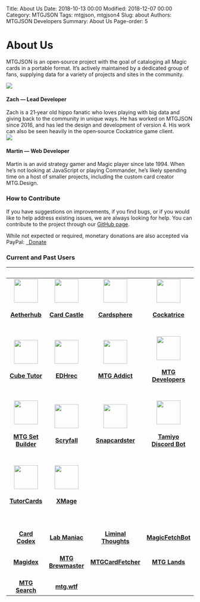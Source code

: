 Title: About Us
Date: 2018-10-13 00:00
Modified: 2018-12-07 00:00
Category: MTGJSON
Tags: mtgjson, mtgjson4
Slug: about
Authors: MTGJSON Developers
Summary: About Us
Page-order: 5

# About Us
MTGJSON is an open‐source project with the goal of cataloging all Magic cards in a portable format. It’s actively maintained by a dedicated group of fans, supplying data for a variety of projects and sites in the community.

<div class="div-bio"><img class="bio" src="img/zach.png" /><h4>Zach — Lead Developer</h4>
Zach is a 21‐year old hippo fanatic who loves playing with big data and giving back to the community in unique ways. He has worked on MTGJSON since 2016, and has led the design and development of version 4. His work can also be seen heavily in the open‐source Cockatrice game client.</div>

<div class="div-bio"><img class="bio" src="img/martin.jpg" /><h4>Martin — Web Developer</h4>
Martin is an avid strategy gamer and Magic player since late 1994. When he’s not looking at JavaScript or playing Commander, he’s likely spending time on a host of smaller projects, including the custom card creator MTG.Design.</div>

### How to Contribute
If you have suggestions on improvements, if you find bugs, or if you would like to help address existing issues, we are always looking for help. You can contribute to the project through our <span class="classic-link">[GitHub page](https://github.com/mtgjson/mtgjson4)</span>.

While not expected or required, monetary donations are also accepted via PayPal: <a href="https://www.paypal.me/Zachhalpern"><i class="fa fa-paypal" aria-hidden="true"></i>&nbsp;&nbsp;Donate</a>

<h3 class="users">Current and Past Users</h3>

&nbsp;|&nbsp;|&nbsp;|&nbsp;
:---:|:---:|:---:|:---:
<a href="https://aetherhub.com" target="_blank"><img src="img/aetherhub.png" width="64px"/><br>**<h4>Aetherhub</h4>**<br></a>| <a href="https://cardcastle.co" target="_blank"><img src="img/cardcastle.svg" width="64px"/><br>**<h4>Card Castle</h4>**<br></a>| <a href="https://cardsphere.com" target="_blank"><img src="img/cardsphere.svg" width="64px"/><br>**<h4>Cardsphere</h4>**<br></a>| <a href="https://cockatrice.github.io" target="_blank"><img src="img/cockatrice.png" width="64px"/><br>**<h4>Cockatrice</h4>**<br></a>
<a href="http://cubetutor.com" target="_blank"><img src="img/cubetutor.png" width="64px"/><br>**<h4>Cube Tutor</h4>**<br></a> | <a href="https://edhrec.com" target="_blank"><img src="img/edhrec.png" width="64px"/><br>**<h4>EDHrec</h4>**<br></a> | <a href="https://mtgaddict.net" target="_blank"><img src="img/mtgaddict.png" width="64px"/><br>**<h4>MTG Addict</h4>**<br></a> | <a href="https://magicthegathering.io" target="_blank"><img src="img/mtgio.png" width="64px"/><br>**<h4>MTG Developers</h4>**<br></a>
<a href="http://mtgsetbuilder.com" target="_blank"><img src="img/mtgsetbuilder.png" width="64px"/><br>**<h4>MTG Set Builder</h4>**<br></a> | <a href="https://scryfall.com" target="_blank"><img src="img/scryfall.svg" width="64px"/><br>**<h4>Scryfall</h4>**<br></a> | <a href="https://snapcardster.com" target="_blank"><img src="img/snapcardster.png" width="64px"/><br>**<h4>Snapcardster</h4>**<br></a> | <a href="https://mtg.design/tamiyo" target="_blank"><img src="img/tamiyodiscordbot.png" width="64px"/><br>**<h4>Tamiyo Discord Bot</h4>**<br></a>
<a href="https://tutor.cards" target="_blank"><img src="img/tutorcards.svg" width="64px"/><br>**<h4>TutorCards</h4>**<br></a> | <a href="http://xmage.de" target="_blank"><img src="img/xmage.png" width="64px"/><br>**<h4>XMage</h4>**<br></a>
<a href="https://cardcodex.com" target="_blank"><br>**Card Codex**<br></a> | <a href="http://labmaniac.com" target="_blank"><br>**Lab Maniac**<br></a> | <a href="https://brennands.wordpress.com" target="_blank"><br>**Liminal Thoughts**<br></a> | <a href="https://www.reddit.com/r/TelegramBots/comments/55l38e/magicfetchbot_an_inline_bot_that_fetches_pictures/" target="_blank"><br>**MagicFetchBot**<br></a>
<a href="https://magidex.com" target="_blank"><br>**Magidex**<br></a> | <a href="http://mtgbrewmaster.com" target="_blank"><br>**MTG Brewmaster**<br></a>  | <a href="https://reddit.com/r/MTGCardFetcher" target="_blank"><br>**MTGCardFetcher**<br></a> | <a href="http://mtglands.com" target="_blank"><br>**MTG Lands**<br></a>
<a href="https://mtg-search.com" target="_blank"><br>**MTG Search**<br></a> | <a href="https://mtg.wtf" target="_blank"><br>**mtg.wtf**<br></a>